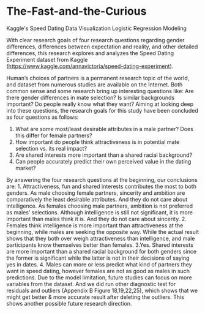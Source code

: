 # The-Fast-and-the-Curious
Kaggle's Speed Dating Data Visualization Logistic Regression Modeling

With clear research goals of four research questions regarding gender differences, differences between expectation and reality, and other detailed differences, this research explores and analyzes the Speed Dating Experiment dataset from Kaggle (https://www.kaggle.com/annavictoria/speed-dating-experiment). 

Human’s choices of partners is a permanent research topic of the world, and dataset from numerous studies are available on the Internet. Both common sense and some research bring up interesting questions like: Are there gender differences in mate selection?  Is similar backgrounds important? Do people really know what they want? Aiming at looking deep into these questions, the research goals for this study have been concluded as four questions as follows:
1.	What are some most/least desirable attributes in a male partner? Does this differ for female partners?
2.	How important do people think attractiveness is in potential mate selection vs. its real impact?
3.	Are shared interests more important than a shared racial background?
4.	Can people accurately predict their own perceived value in the dating market?

By answering the four research questions at the beginning, our conclusions are: 1. Attractiveness, fun and shared interests contributes the most to both genders. As male choosing female partners, sincerity and ambition are comparatively the least desirable attributes. And they do not care about intelligence. As females choosing male partners, ambition is not preferred as males’ selections. Although intelligence is still not significant, it is more important than males think it is. And they do not care about sincerity.  2. Females think intelligence is more important than attractiveness at the beginning, while males are seeking the opposite way. While the actual result shows that they both over weigh attractiveness than intelligence, and male participants know themselves better than females. 3.Yes. Shared interests are more important than a shared racial background for both genders since the former is significant while the latter is not in their decisions of saying yes in dates.  4. Males can more or less predict what kind of partners they want in speed dating, however females are not as good as males in such predictions. 
Due to the model limitation, future studies can focus on more variables from the dataset. And we did run other diagnostic test for residuals and outliers (Appendix B Figure 18,19,22,25), which shows that we might get better & more accurate result after deleting the outliers. This shows another possible future research direction.  
